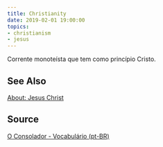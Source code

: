 ```yaml
---
title: Christianity
date: 2019-02-01 19:00:00
topics:
- christianism
- jesus
---
```


Corrente monoteísta que tem como princípio Cristo.

## See Also
[About: Jesus Christ](../jesus)  

## Source
[O Consolador - Vocabulário (pt-BR)](http://www.oconsolador.com.br/linkfixo/vocabulario/principal.html)


